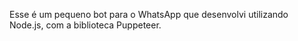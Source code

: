 Esse é um pequeno bot para o WhatsApp que desenvolvi utilizando Node.js, com a biblioteca Puppeteer.
